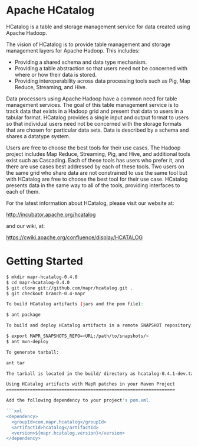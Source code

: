 Apache HCatalog
===============
HCatalog is a table and storage management service for data created using Apache 
Hadoop.

The vision of HCatalog is to provide table management and storage management layers
for Apache Hadoop. This includes:

 * Providing a shared schema and data type mechanism.
 * Providing a table abstraction so that users need not be concerned with where
   or how their data is stored.
 * Providing interoperability across data processing tools such as Pig, Map
   Reduce, Streaming, and Hive. 

Data processors using Apache Hadoop have a common need for table management
services. The goal of this table management service is to track data that exists in
a Hadoop grid and present that data to users in a tabular format. HCatalog
provides a single input and output format to users so that individual users need
not be concerned with the storage formats that are chosen for particular data
sets. Data is described by a schema and shares a datatype system.

Users are free to choose the best tools for their use cases. The Hadoop project
includes Map Reduce, Streaming, Pig, and Hive, and additional tools exist such
as Cascading. Each of these tools has users who prefer it, and there are use
cases best addressed by each of these tools. Two users on the same grid who
share data are not constrained to use the same tool but with HCatalog are free
to choose the best tool for their use case.  HCatalog presents data in the same
way to all of the tools, providing interfaces to each of them.

For the latest information about HCatalog, please visit our website at:

   http://incubator.apache.org/hcatalog

and our wiki, at:

   https://cwiki.apache.org/confluence/display/HCATALOG

Getting Started
===============

```bash
$ mkdir mapr-hcatalog-0.4.0
$ cd mapr-hcatalog-0.4.0
$ git clone git://github.com/mapr/hcatalog.git .
$ git checkout branch-0.4-mapr

To build HCatalog artifacts (jars and the pom file):

$ ant package

To build and deploy HCatalog artifacts in a remote SNAPSHOT repository:

$ export MAPR_SNAPSHOTS_REPO=<URL:/path/to/snapshots/>
$ ant mvn-deploy

To generate tarball:

ant tar

The tarball is located in the build/ directory as hcatalog-0.4.1-dev.tar.gz

Using HCatalog artifacts with MapR patches in your Maven Project
================================================================

Add the following dependency to your project's pom.xml.

```xml
<dependency>
  <groupId>com.mapr.hcatalog</groupId>
  <artifactId>hcatalog</artifactId>
  <version>${mapr.hcatalog.version}</version>
</dependency>
```
